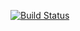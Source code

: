 [![Build Status](https://dev.azure.com/NewHRPortal/HRPortal/_apis/build/status/saikumarputta.HRPortal?branchName=master)](https://dev.azure.com/NewHRPortal/HRPortal/_build/latest?definitionId=2&branchName=master)
